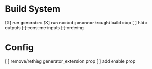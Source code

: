 # Build System
[X] run generators
  [X] run nested generator trought build step
  ~~[ ] hide outputs~~
  ~~[ ] consume inputs~~
  ~~[ ] ordering~~

# Config
[ ] remove/rething generator_extension prop
[ ] add enable prop
